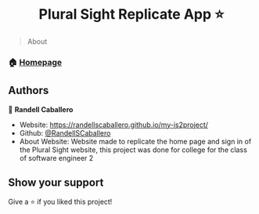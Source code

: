 <h1 align="center">
  Plural Sight Replicate App ⭐
</h1>


> About

### 🏠 [Homepage](https://randellscaballero.github.io/my-is2project/)

## Authors

👤 **Randell Caballero**

* Website: https://randellscaballero.github.io/my-is2project/
* Github: [@RandellSCaballero](https://github.com/RandellSCaballero)
* About Website: Website made to replicate the home page and sign in of the Plural Sight website, this project was done for college for the class of software engineer 2


## Show your support

Give a ⭐️ if you liked this project!
